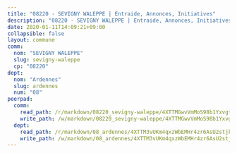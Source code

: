 ```yaml
---
title: "08220 - SEVIGNY WALEPPE | Entraide, Annonces, Initiatives"
description: "08220 - SEVIGNY WALEPPE | Entraide, Annonces, Initiatives"
date: 2020-01-11T14:09:21+09:00
collapsible: false
layout: commune
comm:
  nom: "SEVIGNY WALEPPE"
  slug: sevigny-waleppe
  cp: "08220"
dept:
  nom: "Ardennes"
  slug: ardennes
  num: "08"
peerpad:
  comm:
    read_path: /r/markdown/08220_sevigny-waleppe/4XTTMGwvVmMoS98b1Yxvgtp3cBmDvJYBQp3uybkhhWCrS9KWK
    write_path: /w/markdown/08220_sevigny-waleppe/4XTTMGwvVmMoS98b1Yxvgtp3cBmDvJYBQp3uybkhhWCrS9KWK-K3TgTsf34sXZL8niW3KLvnGsS3aE11abUafFsRXYVgoNsv55c8YhdJP1VGguibaJ1yKnFAySYygbToo6cLrRNFNcpvqcA77zjWncvQNUGTEUM3taPmDcjio7f67dVKRs5otsq14o
  dept:
    read_path: /r/markdown/08_ardennes/4XTTM3vUKm4qxzWbEMHr4zr6AsU2stjkKdsaY9uMbmhXjv9QM
    write_path: /w/markdown/08_ardennes/4XTTM3vUKm4qxzWbEMHr4zr6AsU2stjkKdsaY9uMbmhXjv9QM-K3TgUMB9u4JvtZdFBPfBexH6pGeKJREiRZLakfAxGDqg6fgd1ib6XHxM9tkwaYxqJV2qNTbboL5jGpTS7re5rUf5cB5fLzdnicM4aJkF5ZXmkvCRXEh5XT7432iWRZFby5MMVbKP
---
```


